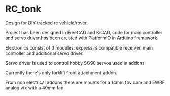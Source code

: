 # RC_tonk
Design for DIY tracked rc vehicle/rover.

Project has been designed in FreeCAD and KiCAD, code for main controller and servo driver has been created with PlatformIO in Arduino framework.

Electronics consist of 3 modules: expresslrs compatible receiver, main controller and additional servo driver.

Servo driver is used to control hobby SG90 servos used in addons

Currently there's only forklift front attachment addon.

From non electrical addons there are mounts for a 14mm fpv cam and EWRF analog vtx with a 40mm fan
